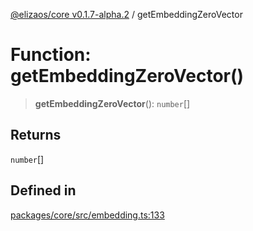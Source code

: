 [@elizaos/core v0.1.7-alpha.2](../index.md) / getEmbeddingZeroVector

# Function: getEmbeddingZeroVector()

> **getEmbeddingZeroVector**(): `number`[]

## Returns

`number`[]

## Defined in

[packages/core/src/embedding.ts:133](https://github.com/elizaos/eliza/blob/main/packages/core/src/embedding.ts#L133)
